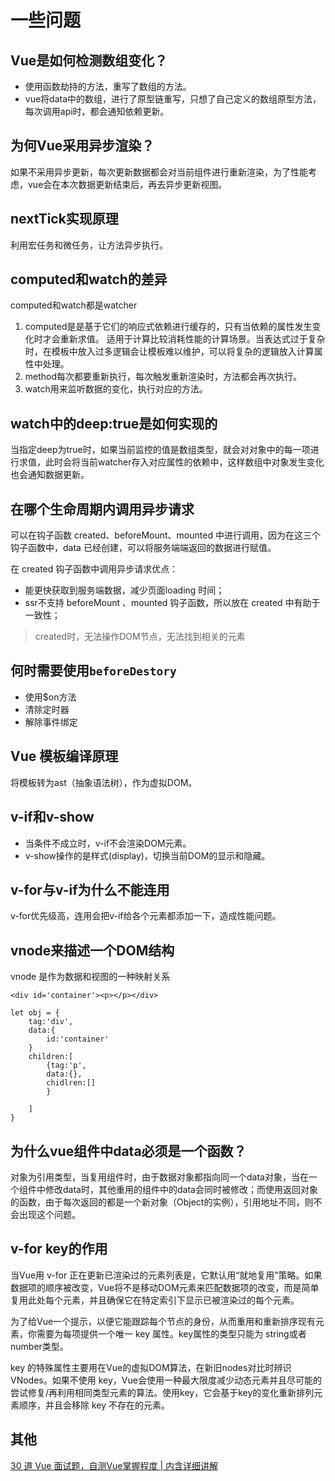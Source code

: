 # 一些问题
## Vue是如何检测数组变化？
- 使用函数劫持的方法，重写了数组的方法。
- vue将data中的数组，进行了原型链重写，只想了自己定义的数组原型方法，每次调用api时，都会通知依赖更新。

## 为何Vue采用异步渲染？
如果不采用异步更新，每次更新数据都会对当前组件进行重新渲染，为了性能考虑，vue会在本次数据更新结束后，再去异步更新视图。

## nextTick实现原理
利用宏任务和微任务，让方法异步执行。

## computed和watch的差异
computed和watch都是watcher
1. computed是是基于它们的响应式依赖进行缓存的，只有当依赖的属性发生变化时才会重新求值。
适用于计算比较消耗性能的计算场景。当表达式过于复杂时，在模板中放入过多逻辑会让模板难以维护，可以将复杂的逻辑放入计算属性中处理。
2. method每次都要重新执行，每次触发重新渲染时，方法都会再次执行。
3. watch用来监听数据的变化，执行对应的方法。

## watch中的deep:true是如何实现的
当指定deep为true时，如果当前监控的值是数组类型，就会对对象中的每一项进行求值，此时会将当前watcher存入对应属性的依赖中，这样数组中对象发生变化也会通知数据更新。

## 在哪个生命周期内调用异步请求
可以在钩子函数 created、beforeMount、mounted 中进行调用，因为在这三个钩子函数中，data 已经创建，可以将服务端端返回的数据进行赋值。

在 created 钩子函数中调用异步请求优点：

- 能更快获取到服务端数据，减少页面loading 时间；
- ssr不支持 beforeMount 、mounted 钩子函数，所以放在 created 中有助于一致性；
> created时，无法操作DOM节点，无法找到相关的元素

## 何时需要使用`beforeDestory`
- 使用$on方法
- 清除定时器
- 解除事件绑定

## Vue 模板编译原理
将模板转为ast（抽象语法树），作为虚拟DOM。

## v-if和v-show
- 当条件不成立时，v-if不会渲染DOM元素。
- v-show操作的是样式(display)，切换当前DOM的显示和隐藏。

## v-for与v-if为什么不能连用
v-for优先级高，连用会把v-if给各个元素都添加一下，造成性能问题。

## vnode来描述一个DOM结构
vnode 是作为数据和视图的一种映射关系

```
<div id='container'><p></p></div>

let obj = {
    tag:'div',
    data:{
        id:'container'
    }
    children:[
        {tag:'p',
        data:{},
        chidlren:[]
        }

    ]
}

```

## 为什么vue组件中data必须是一个函数？

对象为引用类型，当复用组件时，由于数据对象都指向同一个data对象，当在一个组件中修改data时，其他重用的组件中的data会同时被修改；而使用返回对象的函数，由于每次返回的都是一个新对象（Object的实例），引用地址不同，则不会出现这个问题。

## v-for key的作用

当Vue用 v-for 正在更新已渲染过的元素列表是，它默认用“就地复用”策略。如果数据项的顺序被改变，Vue将不是移动DOM元素来匹配数据项的改变，而是简单复用此处每个元素，并且确保它在特定索引下显示已被渲染过的每个元素。

为了给Vue一个提示，以便它能跟踪每个节点的身份，从而重用和重新排序现有元素，你需要为每项提供一个唯一 key 属性。key属性的类型只能为 string或者number类型。

key 的特殊属性主要用在Vue的虚拟DOM算法，在新旧nodes对比时辨识VNodes。如果不使用 key，Vue会使用一种最大限度减少动态元素并且尽可能的尝试修复/再利用相同类型元素的算法。使用key，它会基于key的变化重新排列元素顺序，并且会移除 key 不存在的元素。





## 其他

[30 道 Vue 面试题，自测Vue掌握程度 | 内含详细讲解](
https://mp.weixin.qq.com/s?__biz=MzI0MzIyMDM5Ng==&mid=2649826217&idx=2&sn=00df0bee9bb97b803fc78a8cca81e3b0&chksm=f175e96ac602607cd3781ef095ae0635561cb3e2f34e04a296654dd64fc1c81a442cc97087ba&scene=21#wechat_redirect)